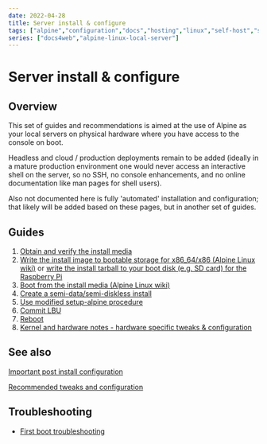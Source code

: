 ```yaml
---
date: 2022-04-28
title: Server install & configure
tags: ["alpine","configuration","docs","hosting","linux","self-host","sysadmin-devops","raspberry-pi","sbc"]
series: ["docs4web","alpine-linux-local-server"]
---
```


# Server install & configure

## Overview

This set of guides and recommendations is aimed at the use of Alpine as your local servers on physical hardware where you have access to the console on boot.

Headless and cloud / production deployments remain to be added (ideally in a mature production environment one would never access an interactive shell on the server, so no SSH, no console enhancements, and no online documentation like man pages for shell users).

Also not documented here is fully 'automated' installation and configuration; that likely will be added based on these pages, but in another set of guides.

Guides
------

1. [Obtain and verify the install media](../verify-downloaded-install-media/_index.md)
2. [Write the install image to bootable storage for x86_64/x86 (Alpine Linux wiki)](https://wiki.alpinelinux.org/wiki/Installation#Flashing_.28direct_data_writing.29_the_installation_image-file_onto_a_device_or_media) or [write the install tarball to your boot disk (e.g. SD card) for the Raspberry Pi](../install-on-raspberry-pi/creating-initial-boot-media/_index.md)
3. [Boot from the install media (Alpine Linux wiki)](https://wiki.alpinelinux.org/wiki/Installation#Booting_from_external_devices)
4. [Create a semi-data/semi-diskless install](create-semi-data-install/_index.md)
5. [Use modified setup-alpine procedure](use-modified-setup-alpine-procedure.md)
6. [Commit LBU](commit-lbu.md)
7. [Reboot](reboot.md)
8. [Kernel and hardware notes - hardware specific tweaks & configuration](../kernel-and-hardware-notes/hardware-specific-tweaks-configs.md)

## See also

[Important post install configuration](../important-post-install-configuration/_index.md)

[Recommended tweaks and configuration](../recommended-tweaks-and-configs/_index.md)

Troubleshooting
---------------

* [First boot troubleshooting](firstboot-troubleshooting.md)

